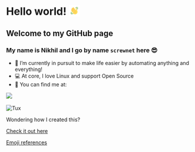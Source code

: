 # Hello world! <img src="./handwave.gif" align="top" width="30px">

<!--
**screwnet/screwnet** is a ✨ _special_ ✨ repository because its `README.md` (this file) appears on your GitHub profile. -->
## Welcome to my GitHub page
### My name is Nikhil and I go by name `screwnet` here :sunglasses:

- 🔭 I’m currently in pursuit to make life easier by automating anything and everything!
- :computer: At core, I love Linux and support Open Source
- :postbox:  You can find me at:
<p align="left">
<a href="https://www.linkedin.com/in/nikhilvinoy" target="_blank" rel="noopener noreferrer"><img src="https://img.shields.io/badge/LinkedIn-0077B5?style=for-the-badge&logo=linkedin&logoColor=white"/></a>

<span><img src="https://commons.wikimedia.org/wiki/File:Tux.svg" alt="Tux" width="50px"></span>&nbsp;

<!--START_SECTION:activity-->

Wondering how I created this?

[Check it out here](https://docs.github.com/en/account-and-profile/setting-up-and-managing-your-github-profile/customizing-your-profile/managing-your-profile-readme "Managing your profile README")

[Emoji references](https://gist.github.com/rxaviers/7360908)
